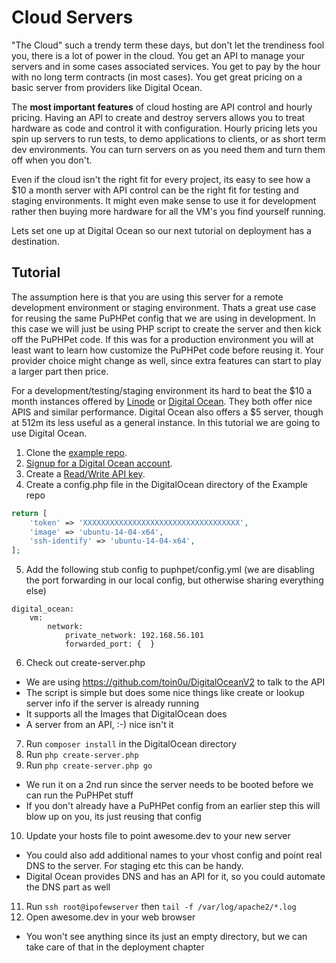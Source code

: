 # Cloud Servers

"The Cloud" such a trendy term these days, but don't let the trendiness fool you, there is a lot of power in the cloud.  You get an API to manage your servers and in some cases associated services.  You get to pay by the hour with no long term contracts (in most cases).  You get great pricing on a basic server from providers like Digital Ocean.

The **most important features** of cloud hosting are API control and hourly pricing.  Having an API to create and destroy servers allows you to treat hardware as code and control it with configuration.  Hourly pricing lets you spin up servers to run tests, to demo applications to clients, or as short term dev environments.  You can turn servers on as you need them and turn them off when you don't.

Even if the cloud isn't the right fit for every project, its easy to see how a $10 a month server with API control can be the right fit for testing and staging environments.  It might even make sense to use it for development rather then buying more hardware for all the VM's you find yourself running.

Lets set one up at Digital Ocean so our next tutorial on deployment has a destination.

## Tutorial
The assumption here is that you are using this server for a remote development environment or staging environment.  Thats a great use case for reusing the same PuPHPet config that we are using in development.  In this case we will just be using PHP script to create the server and then kick off the PuPHPet code.  If this was for a production environment you will at least want to learn how customize the PuPHPet code before reusing it.  Your provider choice might change as well, since extra features can start to play a larger part then price.

For a development/testing/staging environment its hard to beat the $10 a month instances offered by [Linode](https://www.linode.com/?r=6116e4762c91140ac2226d23dfa53a7cfdd7971e) or [Digital Ocean](https://www.digitalocean.com/?refcode=b7452ac8079b).  They both offer nice APIS and similar performance.  Digital Ocean also offers a $5 server, though at 512m its less useful as a general instance.  In this tutorial we are going to use Digital Ocean.

1. Clone the [example repo](https://github.com/jeichorn/PHP-Developer-Example).
2. [Signup for a Digital Ocean account](https://www.digitalocean.com/?refcode=b7452ac8079b).
3. Create a [Read/Write API key](https://cloud.digitalocean.com/settings/tokens/new).
4. Create a config.php file in the DigitalOcean directory of the Example repo
```php
return [
    'token' => 'XXXXXXXXXXXXXXXXXXXXXXXXXXXXXXXXXXX',
    'image' => 'ubuntu-14-04-x64',
    'ssh-identify' => 'ubuntu-14-04-x64',
];
```
5. Add the following stub config to puphpet/config.yml (we are disabling the port forwarding in our local config, but otherwise sharing everything else)
```
digital_ocean:
    vm:
        network:
            private_network: 192.168.56.101
            forwarded_port: {  }
```
6. Check out create-server.php
 * We are using https://github.com/toin0u/DigitalOceanV2 to talk to the API
 * The script is simple but does some nice things like create or lookup server info if the server is already running
 * It supports all the Images that DigitalOcean does
 * A server from an API, :-) nice isn't it
7. Run ```composer install``` in the DigitalOcean directory
8. Run ```php create-server.php```
9. Run ```php create-server.php go```
 * We run it on a 2nd run since the server needs to be booted before we can run the PuPHPet stuff
 * If you don't already have a PuPHPet config from an earlier step this will blow up on you, its just reusing that config
10. Update your hosts file to point awesome.dev to your new server
 * You could also add additional names to your vhost config and point real DNS to the server.  For staging etc this can be handy.
 * Digital Ocean provides DNS and has an API for it, so you could automate the DNS part as well
11. Run ```ssh root@ipofewserver``` then ```tail -f /var/log/apache2/*.log```
12. Open awesome.dev in your web browser
 * You won't see anything since its just an empty directory, but we can take care of that in the deployment chapter

